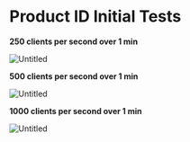 # Product ID Initial Tests

**250 clients per second over 1 min**

![Untitled](Product%20ID%20Initial%20Tests%2016a2e993cee44bd08335263a990c6d39/Untitled.png)

**500 clients per second over 1 min**

![Untitled](Product%20ID%20Initial%20Tests%2016a2e993cee44bd08335263a990c6d39/Untitled%201.png)

**1000 clients per second over 1 min**

![Untitled](Product%20ID%20Initial%20Tests%2016a2e993cee44bd08335263a990c6d39/Untitled%202.png)